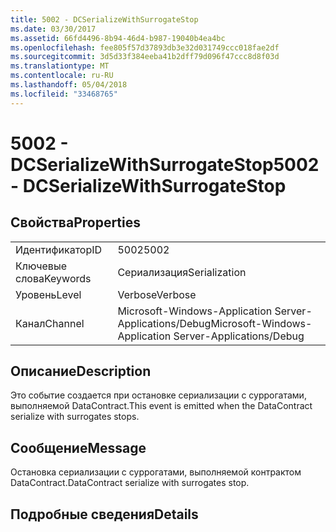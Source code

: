 ```yaml
---
title: 5002 - DCSerializeWithSurrogateStop
ms.date: 03/30/2017
ms.assetid: 66fd4496-8b94-46d4-b987-19040b4ea4bc
ms.openlocfilehash: fee805f57d37893db3e32d031749ccc018fae2df
ms.sourcegitcommit: 3d5d33f384eeba41b2dff79d096f47ccc8d8f03d
ms.translationtype: MT
ms.contentlocale: ru-RU
ms.lasthandoff: 05/04/2018
ms.locfileid: "33468765"
---
```

# <a name="5002---dcserializewithsurrogatestop"></a><span data-ttu-id="423a7-102">5002 - DCSerializeWithSurrogateStop</span><span class="sxs-lookup"><span data-stu-id="423a7-102">5002 - DCSerializeWithSurrogateStop</span></span>
## <a name="properties"></a><span data-ttu-id="423a7-103">Свойства</span><span class="sxs-lookup"><span data-stu-id="423a7-103">Properties</span></span>  
  
|||  
|-|-|  
|<span data-ttu-id="423a7-104">Идентификатор</span><span class="sxs-lookup"><span data-stu-id="423a7-104">ID</span></span>|<span data-ttu-id="423a7-105">5002</span><span class="sxs-lookup"><span data-stu-id="423a7-105">5002</span></span>|  
|<span data-ttu-id="423a7-106">Ключевые слова</span><span class="sxs-lookup"><span data-stu-id="423a7-106">Keywords</span></span>|<span data-ttu-id="423a7-107">Сериализация</span><span class="sxs-lookup"><span data-stu-id="423a7-107">Serialization</span></span>|  
|<span data-ttu-id="423a7-108">Уровень</span><span class="sxs-lookup"><span data-stu-id="423a7-108">Level</span></span>|<span data-ttu-id="423a7-109">Verbose</span><span class="sxs-lookup"><span data-stu-id="423a7-109">Verbose</span></span>|  
|<span data-ttu-id="423a7-110">Канал</span><span class="sxs-lookup"><span data-stu-id="423a7-110">Channel</span></span>|<span data-ttu-id="423a7-111">Microsoft-Windows-Application Server-Applications/Debug</span><span class="sxs-lookup"><span data-stu-id="423a7-111">Microsoft-Windows-Application Server-Applications/Debug</span></span>|  
  
## <a name="description"></a><span data-ttu-id="423a7-112">Описание</span><span class="sxs-lookup"><span data-stu-id="423a7-112">Description</span></span>  
 <span data-ttu-id="423a7-113">Это событие создается при остановке сериализации с суррогатами, выполняемой DataContract.</span><span class="sxs-lookup"><span data-stu-id="423a7-113">This event is emitted when the DataContract serialize with surrogates stops.</span></span>  
  
## <a name="message"></a><span data-ttu-id="423a7-114">Сообщение</span><span class="sxs-lookup"><span data-stu-id="423a7-114">Message</span></span>  
 <span data-ttu-id="423a7-115">Остановка сериализации с суррогатами, выполняемой контрактом DataContract.</span><span class="sxs-lookup"><span data-stu-id="423a7-115">DataContract serialize with surrogates stop.</span></span>  
  
## <a name="details"></a><span data-ttu-id="423a7-116">Подробные сведения</span><span class="sxs-lookup"><span data-stu-id="423a7-116">Details</span></span>
